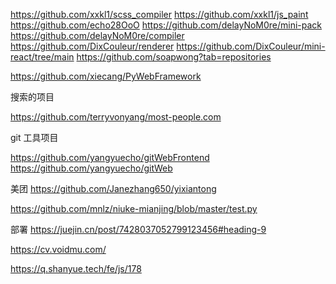 

https://github.com/xxkl1/scss_compiler
https://github.com/xxkl1/js_paint
https://github.com/echo28OoO
https://github.com/delayNoM0re/mini-pack
https://github.com/delayNoM0re/compiler
https://github.com/DixCouleur/renderer
https://github.com/DixCouleur/mini-react/tree/main
https://github.com/soapwong?tab=repositories

https://github.com/xiecang/PyWebFramework

搜索的项目

https://github.com/terryvonyang/most-people.com

git 工具项目

https://github.com/yangyuecho/gitWebFrontend
https://github.com/yangyuecho/gitWeb


美团
https://github.com/Janezhang650/yixiantong

https://github.com/mnlz/niuke-mianjing/blob/master/test.py


部署
https://juejin.cn/post/7428037052799123456#heading-9



https://cv.voidmu.com/

https://q.shanyue.tech/fe/js/178